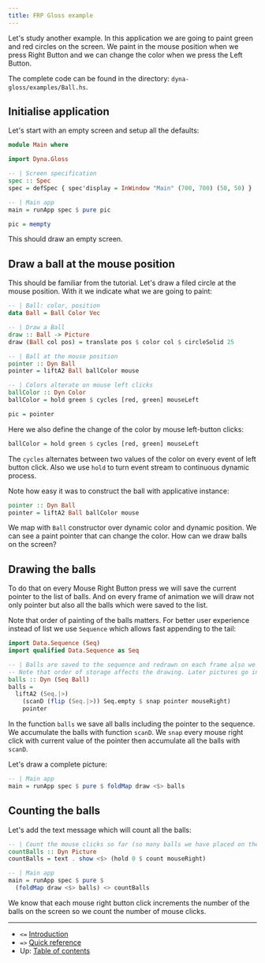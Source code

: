 ```yaml
---
title: FRP Gloss example
---
```


Let's study another example. 
In this application we are going to paint green and red
circles on the screen. We paint in the mouse position when
we press Right Button and we can change the color when we 
press the Left Button.

The complete code can be found in the directory: `dyna-gloss/examples/Ball.hs`.


## Initialise application

Let's start with an empty screen and setup all the defaults:

```haskell
module Main where

import Dyna.Gloss

-- | Screen specification
spec :: Spec
spec = defSpec { spec'display = InWindow "Main" (700, 700) (50, 50) }

-- | Main app
main = runApp spec $ pure pic

pic = mempty
```

This should draw an empty screen.

## Draw a ball at the mouse position

This should be familiar from the tutorial.
Let's draw a filed circle at the mouse position.
With it we indicate what we are going to paint:


```haskell
-- | Ball: color, position
data Ball = Ball Color Vec

-- | Draw a Ball
draw :: Ball -> Picture
draw (Ball col pos) = translate pos $ color col $ circleSolid 25

-- | Ball at the mouse position
pointer :: Dyn Ball
pointer = liftA2 Ball ballColor mouse

-- | Colors alterate on mouse left clicks
ballColor :: Dyn Color
ballColor = hold green $ cycles [red, green] mouseLeft

pic = pointer
```

Here we also define the change of the color by mouse left-button clicks:

```haskell
ballColor = hold green $ cycles [red, green] mouseLeft
```

The `cycles` alternates between two values of the color on every
event of left button click. Also we use `hold` to turn event stream
to continuous dynamic process.

Note how easy it was to construct the ball with applicative instance:

```haskell
pointer :: Dyn Ball
pointer = liftA2 Ball ballColor mouse
```

We map with `Ball` constructor over dynamic color and dynamic position.
We can see a paint pointer that can change the color.
How can we draw balls on the screen?

## Drawing the balls

To do that on every Mouse Right Button press we will save
the current pointer to the list of balls. And on every
frame of animation we will draw not only pointer but also all
the balls which were saved to the list.

Note that order of painting of the balls matters. 
For better user experience instead of list we use `Sequence`
which allows fast appending to the tail:

```haskell
import Data.Sequence (Seq)
import qualified Data.Sequence as Seq

-- | Balls are saved to the sequence and redrawn on each frame also we draw the pointer.
-- Note that order of storage affects the drawing. Later pictures go in the foreground.
balls :: Dyn (Seq Ball)
balls =
  liftA2 (Seq.|>)
    (scanD (flip (Seq.|>)) Seq.empty $ snap pointer mouseRight)
    pointer
```

In the function `balls` we save all balls including the pointer
to the sequence. We accumulate the balls with function `scanD`.
We `snap` every mouse right click with current value of the pointer
then accumulate all the balls with `scanD`.

Let's draw a complete picture:

```haskell
-- | Main app
main = runApp spec $ pure $ foldMap draw <$> balls
```

## Counting the balls

Let's add the text message which will count all the balls:

```haskell
-- | Count the mouse clicks so far (so many balls we have placed on the screen)
countBalls :: Dyn Picture
countBalls = text . show <$> (hold 0 $ count mouseRight)

-- | Main app
main = runApp spec $ pure $
  (foldMap draw <$> balls) <> countBalls
```

We know that each mouse right button click increments the number
of the balls on the screen so we count the number of mouse clicks.

------------------------------------------------------------------------------

* `<=` [Introduction](/dyna-gloss/tutorial/00-intro)
* `=>` [Quick reference](/dyna-gloss/tutorial/101-reference)
* Up: [Table of contents](/dyna-gloss/tutorial-toc)

